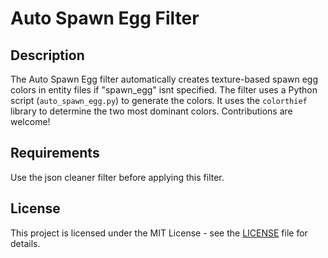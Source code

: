 # Auto Spawn Egg Filter

## Description

The Auto Spawn Egg filter automatically creates texture-based spawn egg colors in entity files if "spawn_egg" isnt specified.
The filter uses a Python script (`auto_spawn_egg.py`) to generate the colors. It uses the `colorthief` library to determine the two most dominant colors.
Contributions are welcome!

## Requirements

Use the json cleaner filter before applying this filter.

## License

This project is licensed under the MIT License - see the [LICENSE](LICENSE) file for details.